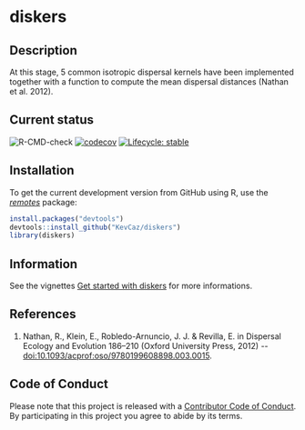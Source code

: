 # diskers

## Description

At this stage, 5 common isotropic dispersal kernels have been implemented
together with a function to compute the mean dispersal distances (Nathan et al. 2012).


## Current status

![R-CMD-check](https://github.com/KevCaz/diskers/workflows/R-CMD-check/badge.svg)
[![codecov](https://codecov.io/gh/KevCaz/diskers/branch/master/graphs/badge.svg)](https://codecov.io/gh/KevCaz/diskers)
[![Lifecycle: stable](https://img.shields.io/badge/lifecycle-stable-brightgreen.svg)](https://www.tidyverse.org/lifecycle/#stable)



## Installation

To get the current development version from GitHub using R, use the
[*remotes*](https://cran.r-project.org/web/packages/remotes/index.html) package:

```r
install.packages("devtools")
devtools::install_github("KevCaz/diskers")
library(diskers)
```

## Information

See the vignettes [Get started with diskers](https://kevcaz.github.io/diskers/articles/get_started.html) for more informations.


## References

1. Nathan, R., Klein, E., Robledo-Arnuncio, J. J. & Revilla, E. in Dispersal
Ecology and Evolution 186–210 (Oxford University Press, 2012) -- [doi:10.1093/acprof:oso/9780199608898.003.0015](https://doi.org/10.1093/acprof:oso/9780199608898.003.0015).


## Code of Conduct

Please note that this project is released with a [Contributor Code of Conduct](https://docs.ropensci.org/rcites/CONDUCT.html).
By participating in this project you agree to abide by its terms.